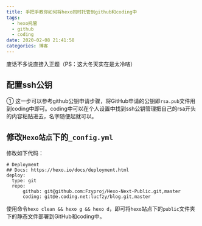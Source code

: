```yaml
---
title: 手把手教你如何将hexo同时托管到github和coding中
tags:
  - hexo托管
  - github
  - coding
date: 2020-02-08 21:41:58
categories: 博客
---
```

废话不多说直接入正题（PS：这大冬天实在是太冷咯）
<!--more-->
## 配置ssh公钥
① 这一步可以参考github公钥申请步骤，将GitHub申请的公钥即`rsa.pub`文件用到coding中即可。coding中可以在个人设置中找到ssh公钥管理把自己的rsa开头的内容粘贴进去，名字随便起就可以。
## 修改`Hexo站点`下的`_config.yml`
修改如下代码：
```
# Deployment
## Docs: https://hexo.io/docs/deployment.html
deploy:
  type: git
  repo:
      github: git@github.com:Fzyproj/Hexo-Next-Public.git,master
      coding: git@e.coding.net:lucfzy/blog.git,master
```
使用命令`hexo clean && hexo g && hexo d`，即可将`hexo`站点下的`public`文件夹下的静态文件部署到GitHub和coding中。